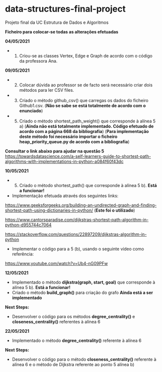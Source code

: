 # data-structures-final-project
Projeto final da UC Estrutura de Dados e Algoritmos

**Ficheiro para colocar-se todas as alterações efetuadas**

**04/05/2021**

* 1. Criou-se as classes Vertex, Edge e Graph de acordo com o código da professora Ana.

**09/05/2021**

* 2. Colocar dúvida ao professor se de facto será necessário criar dois métodos para ler CSV files.

* 3. Criado o método github_csv() que carregas os dados do ficheiro Github1.csv. (**Não se sabe se está totalmente de acordo com o enunciado**)

* 5. Criado o método shortest_path_weight() que corresponde à alínea 5 a) (**Ainda não está totalmente implementado. Código efetuado de acordo com a página 668 da bibliografia**) (**Para implementação deste método foi necessário importar o ficheiro heap_priority_queue.py de acordo com a bibliografia**)

**Consultar o link abaixo para ajudar na questão 5**
https://towardsdatascience.com/a-self-learners-guide-to-shortest-path-algorithms-with-implementations-in-python-a084f60f43dc

**10/05/2021**

* 5. Criado o método shortest_path() que corresponde à alínea 5 b). **Está a funcionar!**
* Implementação efetuada através dos seguintes links:

https://www.geeksforgeeks.org/building-an-undirected-graph-and-finding-shortest-path-using-dictionaries-in-python/ (**Este foi o utilizado**)

https://www.cantorsparadise.com/dijkstras-shortest-path-algorithm-in-python-d955744c7064

https://stackoverflow.com/questions/22897209/dijkstras-algorithm-in-python

* Implementar o código para a 5 (b), usando o seguinte vídeo como referência:

https://www.youtube.com/watch?v=Ub4-nG09PFw

**12/05/2021**

* Implementado o método **dijkstra(graph, start, goal)** que corresponde à alínea 5 b). **Está a funcionar!**
* Criado o método **build_graph()** para criação do grafo **Ainda está a ser implementado**

**Next Steps:**

* Desenvolver o código para os métodos **degree_centrality()** e **closeness_centrality()** referentes à alínea 6

**22/05/2021**

* Implementado o método **degree_centrality()** referente à alínea 6

**Next Steps:**

* Desenvolver o código para o método **closeness_centrality()** referente à alínea 6 e o método de Dijkstra referente ao ponto 5 alínea b)
